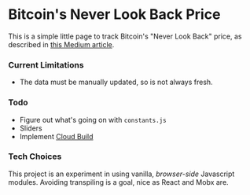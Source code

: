 # Bitcoin's Never Look Back Price

This is a simple little page to track Bitcoin's "Never Look Back" price, as
described in [this Medium article](https://medium.com/@cane.island/why-bitcoin-is-never-looking-back-f06ab333742e).

### Current Limitations

- The data must be manually updated, so is not always fresh.

### Todo

- Figure out what's going on with `constants.js`
- Sliders
- Implement [Cloud Build](https://cloud.google.com/community/tutorials/automated-publishing-cloud-build)

### Tech Choices

This project is an experiment in using vanilla, *browser-side* Javascript
modules. Avoiding transpiling is a goal, nice as React and Mobx are.
